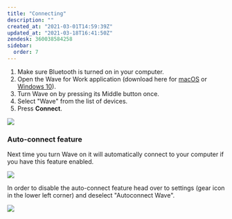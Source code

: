 ```yaml
---
title: "Connecting"
description: ""
created_at: "2021-03-01T14:59:39Z"
updated_at: "2021-03-18T16:41:50Z"
zendesk: 360038584258
sidebar:
  order: 7
---
```


1. Make sure Bluetooth is turned on in your computer.
2. Open the Wave for Work application (download here for [macOS](https://github.com/genkiinstruments/releases/releases/download/wave_for_work/Wave_for_Work_mac.zip) or [Windows 10](https://github.com/genkiinstruments/releases/releases/download/wave_for_work/Wave_for_Work_win.exe)).
3. Turn Wave on by pressing its Middle button once.
4. Select "Wave" from the list of devices.
5. Press **Connect**.

![](/images/article_360018164158_image_0.png)

### Auto-connect feature

Next time you turn Wave on it will automatically connect to your computer if you have this feature enabled.

![](/images/article_360018164158_image_1.png)

In order to disable the auto-connect feature head over to settings (gear icon in the lower left corner) and deselect "Autoconnect Wave".

![](/images/article_360018164158_image_2.png)
